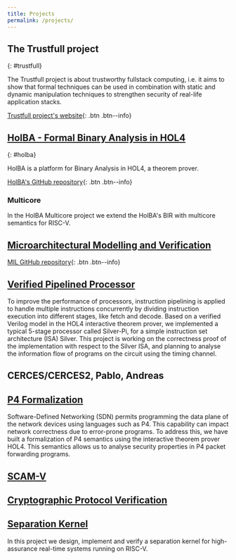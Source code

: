 ```yaml
---
title: Projects
permalink: /projects/
---
```


## The Trustfull project
{: #trustfull}

The Trustfull project is about trustworthy fullstack computing, i.e. it aims to show that formal techniques can be used in combination with static and dynamic manipulation techniques to strengthen security of real-life application stacks.

[Trustfull project's website](https://www.trustfull.proj.kth.se/){: .btn .btn--info}

## [HolBA - Formal Binary Analysis in HOL4](holba)
{: #holba}

HolBA is a platform for Binary Analysis in HOL4, a theorem prover.

[HolBA's GitHub repository](https://github.com/kth-step/holba){: .btn .btn--info}

### Multicore

In the HolBA Multicore project we extend the HolBA's BIR with multicore semantics for RISC-V.

## [Microarchitectural Modelling and Verification](mil)

[MIL GitHub repository](https://github.com/kth-step/mil){: .btn .btn--info}

## [Verified Pipelined Processor](pipeline-processor)

To improve the performance of processors, instruction pipelining is applied to handle multiple instructions concurrently by dividing instruction execution into different stages, like fetch and decode. Based on a verified Verilog model in the HOL4 interactive theorem prover, we implemented a typical 5-stage processor called Silver-Pi, for a simple instruction set architecture (ISA) Silver. This project is working on the correctness proof of the implementation with respect to the Silver ISA, and planning to analyse the information flow of programs on the circuit using the timing channel.

## CERCES/CERCES2, Pablo, Andreas

## [P4 Formalization](p4)

Software-Defined Networking (SDN) permits programming the data plane of
the network devices using languages such as P4. This capability can impact
network correctness due to error-prone programs. To address this, we have
built a formalization of P4 semantics using the interactive theorem prover
HOL4. This semantics allows us to analyse security properties in P4 packet
forwarding programs.

## [SCAM-V](scam-v)

## [Cryptographic Protocol Verification](crypto-protocol)

## [Separation Kernel](separation-kernel)

In this project we design, implement and verify a separation kernel for high-assurance real-time systems running on RISC-V.

